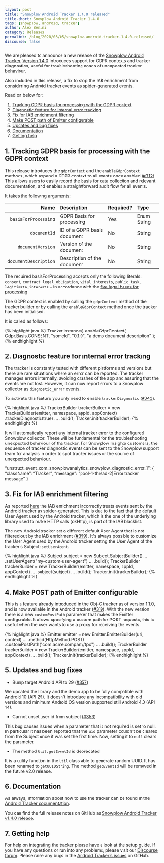 ```yaml
---
layout: post
title: "Snowplow Android Tracker 1.4.0 released"
title-short: Snowplow Android Tracker 1.4.0
tags: [snowplow, android, tracker]
author: Alex Benini
category: Releases
permalink: /blog/2020/03/05/snowplow-android-tracker-1.4.0-released/
discourse: false
---
```


We are pleased to announce a new release of the [Snowplow Android Tracker][android-tracker].
[Version 1.4.0][1.4.0-tag] introduces support for GDPR contexts and tracker diagnostics, useful for troubleshooting cases of unexpected tracker behaviour.

Also included in this release, a fix to stop the IAB enrichment from considering Android tracker events as spider-generated events.

Read on below for:

1. [Tracking GDPR basis for processing with the GDPR context](#gdpr)
2. [Diagnostic feature for internal error tracking](#diagnostic)
3. [Fix for IAB enrichment filtering](#iab)
4. [Make POST path of Emitter configurable](#custompath)
5. [Updates and bug fixes](#updates)
6. [Documentation](#documentation)
7. [Getting help](#help)

<!--more-->

<h2 id="gdpr">1. Tracking GDPR basis for processing with the GDPR context</h2>

This release introduces the `gdprContext` and the `enableGdprContext` methods, which append a GDPR context to all events once enabled ([#312][312]).
This allows users to easily record the basis for data collection and relevant documentation, and enables a straightforward audit flow for all events.

It takes the following arguments:

|      **Name** | **Description**             | **Required?** | **Type** |
|--------------:|:----------------------------|:--------------|:---------|
|`basisForProcessing` | GDPR Basis for processing | Yes           | Enum String   |
|     `documentId` | ID of a GDPR basis document     | No           | String   |
|        `documentVersion` | Version of the document        | No            | String   |
| `documentDescription` | Description of the document | No            | String   |

The required basisForProcessing accepts only the following literals: `consent`, `contract`, `legal_obligation`, `vital_interests`, `public_task`, `legitimate_interests` - in accordance with the [five legal bases for processing](https://ico.org.uk/for-organisations/guide-to-data-protection/guide-to-the-general-data-protection-regulation-gdpr/lawful-basis-for-processing/)

The GDPR context is enabled by calling the `gdprContext` method of the tracker builder or by calling the `enableGdprContext` method once the tracker has been initialised.

It is called as follows:

{% highlight java %}
Tracker.instance().enableGdprContext(
    Gdpr.Basis.CONSENT,
    "someId",
    "0.1.0",
    "a demo document description"
);
{% endhighlight %}


<h2 id="diagnostic">2. Diagnostic feature for internal error tracking</h2>

The tracker is constantly tested with different platforms and versions but there are rare situations where an error can be reported. The tracker manages errors internally, avoiding crashes of the app and assuring that the events are not lost. However, it can now report errors to a Snowplow collector as `diagnostic_error` events.

To activate this feature you only need to enable `trackerDiagnostic` ([#343][343]):

{% highlight java %}
TrackerBuilder trackerBuilder =
    new TrackerBuilder(emitter, namespace, appId, appContext)
        .trackerDiagnostic(true)
        ...
        .build();
Tracker.init(trackerBuilder);
{% endhighlight %}

It will automatically report any internal tracker error to the configured Snowplow collector. These will be fundamental for the troubleshooting unexpected behaviour of the tracker.
For Snowplow Insights customers, the sequence of tracker diagnostic events can be sent to the Snowplow support team for analysis in order to spot tracker issues or the source of unexpected behaviour.

“unstruct_event_com_snowplowanalytics_snowplow_diagnostic_error_1”: {
      “className”: “Tracker”,
      “message”: “pool-1-thread-2|Error tracker message”
}


<h2 id="iab">3. Fix for IAB enrichment filtering</h2>

As reported [here](https://discourse.snowplowanalytics.com/t/warning-iab-enrichment-treats-android-tracker-events-as-spider-generated/2482) the IAB enrichment incorrectly treats events sent by the Android tracker as spider-generated. This is due to the fact that the default User Agent used by the Android tracker, which is the one of the underlying library used to make HTTP calls (okHttp), is part of the IAB blacklist.

The new Android tracker set a different default User Agent that is not filtered out by the IAB enrichment ([#359][359]). It's always possible to customize the User Agent used by the Android tracker setting the User Agent of the tracker's Subject: `setUserAgent`.

{% highlight java %}
Subject subject =
	new Subject.SubjectBuilder()
        ...
        .setUserAgent("my-custom-user-agent")
        ...
        .build();
TrackerBuilder trackerBuilder =
    new TrackerBuilder(emitter, namespace, appId, appContext)
        ...
        .subject(subject)
        ...
        .build();
Tracker.init(trackerBuilder);
{% endhighlight %}


<h2 id="custompath">4. Make POST path of Emitter configurable</h2>

This is a feature already introduced in the Obj-C tracker as of version 1.1.0, and is now available in the Android tracker ([#319][319]).
With the new version there is a new `customPostPath` parameter that makes the Emitter configurable.
It allows specifying a custom path for POST requests, this is useful when the user wants to use a proxy for receiving the events.

{% highlight java %}
Emitter emitter =
    new Emitter.EmitterBuilder(uri, context)
        ...
        .method(HttpMethod.POST)
        .customPostPath("com.acme.company/tpx")
        ...
        .build();
TrackerBuilder trackerBuilder =
    new TrackerBuilder(emitter, namespace, appId, appContext)
        ...
        .build();
Tracker.init(trackerBuilder);
{% endhighlight %}


<h2 id="updates">5. Updates and bug fixes</h2>

- Bump target Android API to 29 ([#357][357])

We updated the library and the demo app to be fully compatible with Android 10 (API 29). It doesn't introduce any incompatibility with old versions and minimum Android OS version supported still Android 4.0 (API 14).

- Cannot unset user id from subject ([#353][353])

This bug causes issues when a parameter that is not required is set to null. In particular it has been reported that the `uid` parameter couldn't be cleared from the Subject once it was set the first time. Now, setting it to `null` clears the parameter.

- The method `Util.getEventId` is deprecated

It is a utility function in the `Util` class able to generate random UUID. It has been renamed to `getUUIDString`.
The method `getEventId` will be removed in the future v2.0 release.



<h2 id="documentation">6. Documentation</h2>

As always, information about how to use the tracker can be found in the [Android Tracker documentation][docs].

You can find the full release notes on GitHub as [Snowplow Android Tracker v1.4.0 release][1.4.0-tag].


<h2 id="help">7. Getting help</h2>

For help on integrating the tracker please have a look at the setup guide. If you have any questions or run into any problems, please visit our [Discourse forum][forums]. Please raise any bugs in the [Android Tracker’s issues][issues] on GitHub.


[android-tracker]: https://github.com/snowplow/snowplow-android-tracker
[1.4.0-tag]: https://github.com/snowplow/snowplow-android-tracker/releases/tag/1.4.0

[issues]: https://github.com/snowplow/snowplow-android-tracker/issues
[forums]: https://discourse.snowplowanalytics.com/
[docs]: https://docs.snowplowanalytics.com/docs/collecting-data/collecting-from-own-applications/android-tracker/

[343]: https://github.com/snowplow/snowplow-android-tracker/issues/343
[312]: https://github.com/snowplow/snowplow-android-tracker/issues/312
[359]: https://github.com/snowplow/snowplow-android-tracker/issues/359
[357]: https://github.com/snowplow/snowplow-android-tracker/issues/357
[319]: https://github.com/snowplow/snowplow-android-tracker/issues/319
[353]: https://github.com/snowplow/snowplow-android-tracker/issues/353
